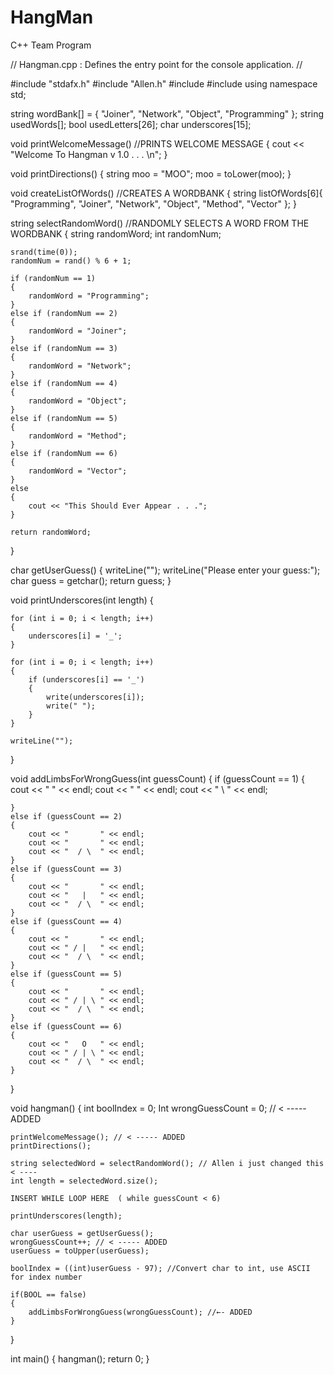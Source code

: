 # HangMan
C++ Team Program

// Hangman.cpp : Defines the entry point for the console application.
//

#include "stdafx.h"
#include "Allen.h"
#include <string>
#include <iostream>
using namespace std;

string wordBank[] = { "Joiner", "Network", "Object", "Programming" };
string usedWords[];
bool usedLetters[26];
char underscores[15];

void printWelcomeMessage() //PRINTS WELCOME MESSAGE
{
    cout << "Welcome To Hangman v 1.0 . . . \n";
}

void printDirections()
{
    string moo = "MOO";
    moo = toLower(moo);
}

void createListOfWords() //CREATES A WORDBANK
{
    string listOfWords[6]{ "Programming", "Joiner", "Network", "Object", "Method", "Vector" };
}

string selectRandomWord() //RANDOMLY SELECTS A WORD FROM THE WORDBANK
{
    string randomWord;
    int randomNum;

    srand(time(0));
    randomNum = rand() % 6 + 1;

    if (randomNum == 1)
    {
        randomWord = "Programming";
    }
    else if (randomNum == 2)
    {
        randomWord = "Joiner";
    }
    else if (randomNum == 3)
    {
        randomWord = "Network";
    }
    else if (randomNum == 4)
    {
        randomWord = "Object";
    }
    else if (randomNum == 5)
    {
        randomWord = "Method";
    }
    else if (randomNum == 6)
    {
        randomWord = "Vector";
    }
    else
    {
        cout << "This Should Ever Appear . . .";
    }

    return randomWord;
}

char getUserGuess()
{
    writeLine("");
    writeLine("Please enter your guess:");
    char guess = getchar();
    return guess;
}

void printUnderscores(int length)
{

    for (int i = 0; i < length; i++)
    {
        underscores[i] = '_';
    }

    for (int i = 0; i < length; i++)
    {
        if (underscores[i] == '_')
        {
            write(underscores[i]);
            write(" ");
        }
    }

    writeLine("");
}


void addLimbsForWrongGuess(int guessCount)
{
    if (guessCount == 1)
    {
        cout << "       " << endl;
        cout << "       " << endl;
        cout << "    \  " << endl;

    }
    else if (guessCount == 2)
    {
        cout << "       " << endl;
        cout << "       " << endl;
        cout << "  / \  " << endl;
    }
    else if (guessCount == 3)
    {
        cout << "       " << endl;
        cout << "   |   " << endl;
        cout << "  / \  " << endl;
    }
    else if (guessCount == 4)
    {
        cout << "       " << endl;
        cout << " / |   " << endl;
        cout << "  / \  " << endl;
    }
    else if (guessCount == 5)
    {
        cout << "       " << endl;
        cout << " / | \ " << endl;
        cout << "  / \  " << endl;
    }
    else if (guessCount == 6)
    {
        cout << "   O   " << endl;
        cout << " / | \ " << endl;
        cout << "  / \  " << endl;
    }
}

void hangman()
{
    int boolIndex = 0;
    Int wrongGuessCount = 0; // < ----- ADDED

    printWelcomeMessage(); // < ----- ADDED
    printDirections();

    string selectedWord = selectRandomWord(); // Allen i just changed this < ---- 
    int length = selectedWord.size();

    INSERT WHILE LOOP HERE  ( while guessCount < 6)

    printUnderscores(length);

    char userGuess = getUserGuess();
    wrongGuessCount++; // < ----- ADDED
    userGuess = toUpper(userGuess);

    boolIndex = ((int)userGuess - 97); //Convert char to int, use ASCII for index number

    if(BOOL == false)
    {
        addLimbsForWrongGuess(wrongGuessCount); //←- ADDED
    }


}

int main()
{
    hangman();
    return 0;
}


